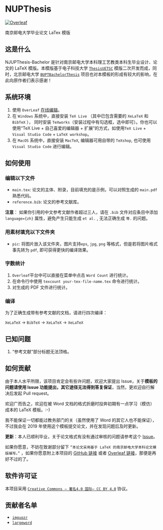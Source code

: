 # NUPThesis

[![Overleaf](https://img.shields.io/badge/Overleaf-NJUPT-blue.svg?style=flat-square)](https://www.overleaf.com/latex/templates/njupt-thesis-template/phdhtstygbyb)

南京邮电大学毕业论文 LaTex 模版

## 这是什么

NJUPThesis-Bachelor 是针对南京邮电大学本科理工艺教类本科生毕业设计、论文的 LaTeX 模版。本模版基于电子科技大学 [`ThesisUETSC`](https://github.com/wanygen/ThesisUESTC) 模版二次开发而成，同时，北京邮电大学 [`BUPTBachelorThesis`](https://github.com/sqyx008/BUPTBachelorThesis) 项目也对本模板的形成有较大的影响，在此向原作者们表示感谢！

## 系统环境

1. 使用 `OverLeaf` [在线编辑](https://www.overleaf.com/latex/templates/njupt-thesis-template/phdhtstygbyb)。
2. 在 `Windows` 系统中，直接安装 `TeX Live` （其中已包含需要的 `XeLaTeX` 和 `BibTeX` ）， 同时安装 `TeXworks`（安装过程中有勾选框，选中即可）。你也可以使用“TeX Live + 自己喜爱的编辑器 + 扩展”的方式，如使用`TeX Live` + `Visual Studio Code` + `LaTeX workshop`。
3. 在 `MacOS` 系统中，直接安装 `MacTeX`, 编辑器可用自带的 `TeXshop`, 也可使用 `Visual Studio Code` 进行编辑。

## 如何使用

### 编辑以下文件

- `main.tex`: 论文的主体、附录，目前填充的是示例，可以对照生成的 `main.pdf` 熟悉代码。
- `reference.bib`: 论文的参考文献库。

**注意**： 如果你引用的中文参考文献作者超过三人，请在 `.bib` 文件对应条目中添加 `language={zh}` 属性，避免产生只能生成 `et al.` , 无法正确生成 `等.` 的问题。

### 用素材填充以下文件夹

- `pic`: 将图片放入该文件夹，图片支持`eps`, `jpg`, `png` 等格式，但是若将图片格式事先转为 `pdf`, 即可获得更快的编译效果。

### 字数统计

1. `Overleaf`平台中可以直接在菜单中点击 `Word Count` 进行统计。
2. 在命令行中使用 `texcount your-tex-file-name.tex` 命令进行统计。
3. 对生成的 PDF 文件进行统计。

### 编译

为了正确生成带有参考文献的文档，请进行四次编译：

`XeLaTeX` -> `BibTeX` -> `XeLaTeX` -> `XeLaTeX`

## 已知问题

1. “参考文献”部分标题无法顶格。

## 如何贡献

由于本人水平所限，该项目肯定会有些许问题，欢迎大家提出 Issue，关于**模板的问题请使用 Issue 功能提出，其它途径无法得到答复保证**，当然，更欢迎自行解决后发起 Pull request。

欢迎广而告之，欢迎在被 Word 文档的格式折磨时投奔初期有一点学习（模仿）成本的 LaTeX 模板。:-)

我不能保证一切都能过教务部门的关（虽然使用了 Word 的其它人也不能保证），不过我会在 2019 年使用这个模板提交论文，并在发现问题后及时更新。

**更新**：本人已顺利毕业，关于论文格式有没有通过审核的问题请参考这个 [Issue](https://github.com/imguozr/NJUPThesis-Bachelor/issues/6)。

如果你愿意，不妨在致谢部分留下 `“本论文采用基于 LaTeX 的南京邮电大学本科论文模版编写。”` ，如果你愿意附上本项目的 [GitHub 链接](https://github.com/imguozr/NJUPThesis-Bachelor) 或者 [Overleaf 链接](https://www.overleaf.com/latex/templates/njupt-thesis-template/phdhtstygbyb)，那便是再好不过的了。

## 软件许可证

本项目采用 [`Creative Commons — 署名4.0 国际— CC BY 4.0`](https://creativecommons.org/licenses/by/4.0/deed.zh) 协议。

## 贡献者名单
- [`imguozr`](https://github.com/imguozr)
- [`largeword`](https://github.com/largeword)
